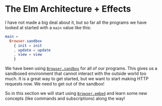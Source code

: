 # The Elm Architecture + Effects

I have not made a big deal about it, but so far all the programs we have looked at started with a `main` value like this:

```elm
main =
  Browser.sandbox
    { init = init
    , update = update
    , view = view
    }
```

We have been using [`Browser.sandbox`][sandbox] for all of our programs. This gives us a sandboxed environment that cannot interact with the outside world too much. It is a great way to get started, but we want to start making HTTP requests now. We need to get out of the sandbox!

So in this section we will start using [`Browser.embed`][embed] and learn some new concepts (like commands and subscriptions) along the way!

[sandbox]: https://package.elm-lang.org/packages/elm/browser/latest/Browser#sandbox
[embed]: https://package.elm-lang.org/packages/elm/browser/latest/Browser#embed
